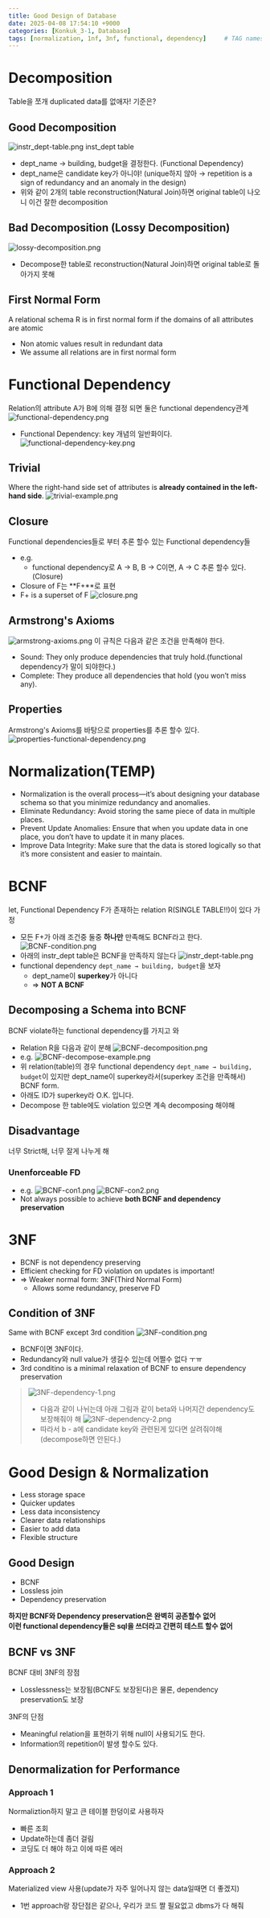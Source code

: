 ```yaml
---
title: Good Design of Database
date: 2025-04-08 17:54:10 +9000
categories: [Konkuk_3-1, Database]
tags: [normalization, 1nf, 3nf, functional, dependency]     # TAG names should always be lowercase
---
```


Decomposition
==
Table을 쪼개 duplicated data를 없애자! 기준은?

Good Decomposition
--
![instr_dept-table.png](../assets/Konkuk_3-1/Database/instr_dept-table.png)
inst_dept table
- dept_name → building, budget을 결정한다. (Functional Dependency)
- dept_name은 candidate key가 아니야! (unique하지 않아 → repetition is a sign of redundancy and an anomaly in the design)
- 위와 같이 2개의 table reconstruction(Natural Join)하면 original table이 나오니 이건 잘한 decomposition

Bad Decomposition (Lossy Decomposition)
--
![lossy-decomposition.png](../assets/Konkuk_3-1/Database/lossy-decomposition.png)
- Decompose한 table로 reconstruction(Natural Join)하면 original table로 돌아가지 못해

First Normal Form
--
A relational schema R is in first normal form if the domains of all attributes are atomic
- Non atomic values result in redundant data
- We assume all relations are in first normal form

Functional Dependency
==
Relation의 attribute A가 B에 의해 결정 되면 둘은 functional dependency관계
![functional-dependency.png](../assets/Konkuk_3-1/Database/functional-dependency.png)
- Functional Dependency: key 개념의 일반화이다. 
![functional-dependency-key.png](../assets/Konkuk_3-1/Database/functional-dependency-key.png)

Trivial
--
Where the right-hand side set of attributes is **already contained in the left-hand side**.
![trivial-example.png](../assets/Konkuk_3-1/Database/trivial-example.png)

Closure
--
Functional dependencies들로 부터 추론 할수 있는 Functional dependency들
- e.g.
  - functional dependency로 A → B, B → C이면, A → C 추론 할수 있다. (Closure)
- Closure of F는 **F+**로 표현
- F+ is a superset of F
![closure.png](../assets/Konkuk_3-1/Database/closure.png)

Armstrong's Axioms
--
![armstrong-axioms.png](../assets/Konkuk_3-1/Database/armstrong-axioms.png)
이 규칙은 다음과 같은 조건을 만족해야 한다. 
- Sound: They only produce dependencies that truly hold.(functional dependency가 말이 되야한다.) 
- Complete: They produce all dependencies that hold (you won’t miss any).

Properties
--
Armstrong's Axioms를 바탕으로 properties를 추론 할수 있다.
![properties-functional-dependency.png](../assets/Konkuk_3-1/Database/properties-functional-dependency.png)


Normalization(TEMP)
==
- Normalization is the overall process—it’s about designing your database schema so that you minimize redundancy and anomalies.
- Eliminate Redundancy: Avoid storing the same piece of data in multiple places.
- Prevent Update Anomalies: Ensure that when you update data in one place, you don’t have to update it in many places.
- Improve Data Integrity: Make sure that the data is stored logically so that it’s more consistent and easier to maintain.


BCNF
==
let, Functional Dependency F가 존재하는 relation R(SINGLE TABLE!!)이 있다 가정
- 모든 F+가 아래 조건중 둘중 **하나만** 만족해도 BCNF라고 한다.
![BCNF-condition.png](../assets/Konkuk_3-1/Database/BCNF-condition.png)
- 아래의 instr_dept table은 BCNF을 만족하지 않는다 
![instr_dept-table.png](../assets/Konkuk_3-1/Database/instr_dept-table.png)
- functional dependency `dept_name → building, budget`을 보자
  - dept_name이 **superkey**가 아니다
  - => **NOT A BCNF**

Decomposing a Schema into BCNF
--
BCNF violate하는 functional dependency를 가지고 와
- Relation R을 다음과 같이 분해
![BCNF-decomposition.png](../assets/Konkuk_3-1/Database/BCNF-decomposition.png)
- e.g.
![BCNF-decompose-example.png](../assets/Konkuk_3-1/Database/BCNF-decompose-example.png)
- 위 relation(table)의 경우 functional dependency `dept_name → building, budget`이 있지만 dept_name이 superkey라서(superkey 조건을 만족해서) BCNF form.
- 아래도 ID가 superkey라 O.K. 입니다. 
- Decompose 한 table에도 violation 있으면 계속 decomposing 해야해

Disadvantage
--
너무 Strict해, 너무 잘게 나누게 해
### Unenforceable FD
- e.g. 
![BCNF-con1.png](../assets/Konkuk_3-1/Database/BCNF-con1.png)
![BCNF-con2.png](../assets/Konkuk_3-1/Database/BCNF-con2.png)
- Not always possible to achieve **both BCNF and dependency preservation**

3NF
==
- BCNF is not dependency preserving
- Efficient checking for FD violation on updates is important!
- => Weaker normal form: 3NF(Third Normal Form)
  - Allows some redundancy, preserve FD

Condition of 3NF
--
Same with BCNF except 3rd condition
![3NF-condition.png](../assets/Konkuk_3-1/Database/3NF-condition.png)
- BCNF이면 3NF이다.
- Redundancy와 null value가 생길수 있는데 어쩔수 없다 ㅜㅠ
- 3rd conditino is a minimal relaxation of BCNF to ensure dependency preservation
> ![3NF-dependency-1.png](../assets/Konkuk_3-1/Database/3NF-dependency-1.png)
> - 다음과 같이 나뉘는데 아래 그림과 같이 beta와 나머지간 dependency도 보장해줘야 해
> ![3NF-dependency-2.png](../assets/Konkuk_3-1/Database/3NF-dependency-2.png)
> - 따라서 b - a에 candidate key와 관련된게 있다면 살려줘야해(decompose하면 안된다.)

Good Design & Normalization
==
- Less storage space
- Quicker updates
- Less data inconsistency
- Clearer data relationships
- Easier to add data
- Flexible structure

Good Design
--
- BCNF
- Lossless join
- Dependency preservation

**하지만 BCNF와 Dependency preservation은 완벽히 공존할수 없어**<br>
**이런 functional dependency들은 sql을 쓰더라고 간편히 테스트 할수 없어**

BCNF vs 3NF
--
BCNF 대비 3NF의 장점
- Losslessness는 보장됨(BCNF도 보장된다)은 물론, dependency preservation도 보장

3NF의 단점
- Meaningful relation을 표현하기 위해 null이 사용되기도 한다.
- Information의 repetition이 발생 할수도 있다. 

Denormalization for Performance
--
### Approach 1
Normaliztion하지 말고 큰 테이블 한덩이로 사용하자
- 빠른 조회
- Update하는데 좀더 걸림
- 코딩도 더 해야 하고 이에 따른 에러

### Approach 2
Materialized view 사용(update가 자주 일어나지 않는 data일때면 더 좋겠지)
- 1번 approach랑 장단점은 같으나, 우리가 코드 짤 필요없고 dbms가 다 해줘
